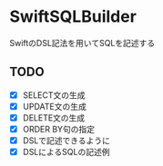 # SwiftSQLBuilder

SwiftのDSL記法を用いてSQLを記述する

## TODO

- [X] SELECT文の生成
- [X] UPDATE文の生成
- [X] DELETE文の生成
- [X] ORDER BY句の指定
- [X] DSLで記述できるように
- [X] DSLによるSQLの記述例
